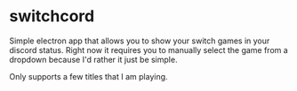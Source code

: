 # switchcord
Simple electron app that allows you to show your switch games in your discord status. Right now it requires you to manually select the game from a dropdown because I'd rather it just be simple.

Only supports a few titles that I am playing.
